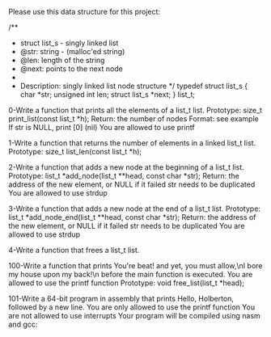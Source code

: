 Please use this data structure for this project:

/**
 * struct list_s - singly linked list
 * @str: string - (malloc'ed string)
 * @len: length of the string
 * @next: points to the next node
 *
 * Description: singly linked list node structure
 */
typedef struct list_s
{
    char *str;
    unsigned int len;
    struct list_s *next;
} list_t;





0-Write a function that prints all the elements of a list_t list.
    Prototype: size_t print_list(const list_t *h);
    Return: the number of nodes
    Format: see example
    If str is NULL, print [0] (nil)
    You are allowed to use printf


1-Write a function that returns the number of elements in a linked list_t list.
    Prototype: size_t list_len(const list_t *h);


2-Write a function that adds a new node at the beginning of a list_t list.
    Prototype: list_t *add_node(list_t **head, const char *str);
    Return: the address of the new element, or NULL if it failed
    str needs to be duplicated
    You are allowed to use strdup


3-Write a function that adds a new node at the end of a list_t list.
    Prototype: list_t *add_node_end(list_t **head, const char *str);
    Return: the address of the new element, or NULL if it failed
    str needs to be duplicated
    You are allowed to use strdup


4-Write a function that frees a list_t list.

100-Write a function that prints You're beat! and yet, you must allow,\nI bore my house upon my back!\n before the main function is executed.
    You are allowed to use the printf function
    Prototype: void free_list(list_t *head);


101-Write a 64-bit program in assembly that prints Hello, Holberton, followed by a new line.
    You are only allowed to use the printf function
    You are not allowed to use interrupts
    Your program will be compiled using nasm and gcc:


